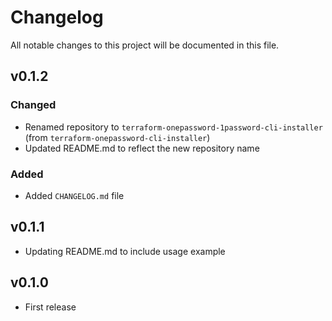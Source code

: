 # Changelog
All notable changes to this project will be documented in this file.

## v0.1.2
### Changed
- Renamed repository to `terraform-onepassword-1password-cli-installer` (from `terraform-onepassword-cli-installer`)
- Updated README.md to reflect the new repository name
### Added
- Added `CHANGELOG.md` file

## v0.1.1
- Updating README.md to include usage example

## v0.1.0
- First release
